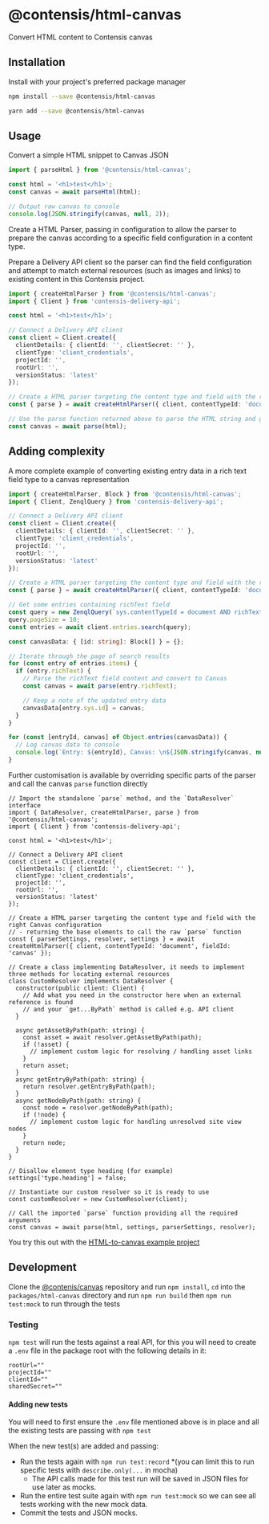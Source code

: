 # @contensis/html-canvas

Convert HTML content to Contensis canvas

## Installation

Install with your project's preferred package manager

```sh
npm install --save @contensis/html-canvas
```

```sh
yarn add --save @contensis/html-canvas
```

## Usage

Convert a simple HTML snippet to Canvas JSON

```typescript
import { parseHtml } from '@contensis/html-canvas';

const html = '<h1>test</h1>';
const canvas = await parseHtml(html);

// Output raw canvas to console
console.log(JSON.stringify(canvas, null, 2));
```

Create a HTML Parser, passing in configuration to allow the parser to prepare the canvas according to a specific field configuration in a content type.

Prepare a Delivery API client so the parser can find the field configuration and attempt to match external resources (such as images and links) to existing
content in this Contensis project.

```typescript
import { createHtmlParser } from '@contensis/html-canvas';
import { Client } from 'contensis-delivery-api';

const html = '<h1>test</h1>';

// Connect a Delivery API client
const client = Client.create({
  clientDetails: { clientId: '', clientSecret: '' },
  clientType: 'client_credentials',
  projectId: '',
  rootUrl: '',
  versionStatus: 'latest'
});

// Create a HTML parser targeting the content type and field with the right Canvas configuration
const { parse } = await createHtmlParser({ client, contentTypeId: 'document', fieldId: 'canvas' });

// Use the parse function returned above to parse the HTML string and generate canvas JSON
const canvas = await parse(html);
```

## Adding complexity

A more complete example of converting existing entry data in a rich text field type to a canvas representation

```typescript
import { createHtmlParser, Block } from '@contensis/html-canvas';
import { Client, ZenqlQuery } from 'contensis-delivery-api';

// Connect a Delivery API client
const client = Client.create({
  clientDetails: { clientId: '', clientSecret: '' },
  clientType: 'client_credentials',
  projectId: '',
  rootUrl: '',
  versionStatus: 'latest'
});

// Create a HTML parser targeting the content type and field with the right Canvas configuration
const { parse } = await createHtmlParser({ client, contentTypeId: 'document', fieldId: 'canvas' });

// Get some entries containing richText field
const query = new ZenqlQuery(`sys.contentTypeId = document AND richText EXISTS`);
query.pageSize = 10;
const entries = await client.entries.search(query);

const canvasData: { [id: string]: Block[] } = {};

// Iterate through the page of search results
for (const entry of entries.items) {
  if (entry.richText) {
    // Parse the richText field content and convert to Canvas
    const canvas = await parse(entry.richText);

    // Keep a note of the updated entry data
    canvasData[entry.sys.id] = canvas;
  }
}

for (const [entryId, canvas] of Object.entries(canvasData)) {
  // Log canvas data to console
  console.log(`Entry: ${entryId}, Canvas: \n${JSON.stringify(canvas, null, 2)}`);
}
```

Further customisation is available by overriding specific parts of the parser and call the canvas `parse` function directly

```tsx
// Import the standalone `parse` method, and the `DataResolver` interface
import { DataResolver, createHtmlParser, parse } from '@contensis/html-canvas';
import { Client } from 'contensis-delivery-api';

const html = '<h1>test</h1>';

// Connect a Delivery API client
const client = Client.create({
  clientDetails: { clientId: '', clientSecret: '' },
  clientType: 'client_credentials',
  projectId: '',
  rootUrl: '',
  versionStatus: 'latest'
});

// Create a HTML parser targeting the content type and field with the right Canvas configuration
// - returning the base elements to call the raw `parse` function
const { parserSettings, resolver, settings } = await createHtmlParser({ client, contentTypeId: 'document', fieldId: 'canvas' });

// Create a class implementing DataResolver, it needs to implement three methods for locating external resources
class CustomResolver implements DataResolver {
  constructor(public client: Client) {
    // Add what you need in the constructor here when an external reference is found
    // and your `get...ByPath` method is called e.g. API client
  }

  async getAssetByPath(path: string) {
    const asset = await resolver.getAssetByPath(path);
    if (!asset) {
      // implement custom logic for resolving / handling asset links
    }
    return asset;
  }
  async getEntryByPath(path: string) {
    return resolver.getEntryByPath(path);
  }
  async getNodeByPath(path: string) {
    const node = resolver.getNodeByPath(path);
    if (!node) {
      // implement custom logic for handling unresolved site view nodes
    }
    return node;
  }
}

// Disallow element type heading (for example)
settings['type.heading'] = false;

// Instantiate our custom resolver so it is ready to use
const customResolver = new CustomResolver(client);

// Call the imported `parse` function providing all the required arguments
const canvas = await parse(html, settings, parserSettings, resolver);
```

You try this out with the [HTML-to-canvas example project](https://github.com/contensis/canvas/tree/main/apps/html-canvas)

## Development

Clone the [@contenis/canvas](https://github.com/contensis/canvas) repository and run `npm install`, `cd` into the `packages/html-canvas` directory and run `npm run build` then `npm run test:mock` to run through the tests

### Testing

`npm test` will run the tests against a real API, for this you will need to create a `.env` file in the package root with the following details in it:

```
rootUrl=""
projectId=""
clientId=""
sharedSecret=""
```

#### Adding new tests

You will need to first ensure the `.env` file mentioned above is in place and all the existing tests are passing with `npm test`

When the new test(s) are added and passing:
* Run the tests again with `npm run test:record` *(you can limit this to run specific tests with `describe.only(...` in mocha)
   - The API calls made for this test run will be saved in JSON files for use later as mocks.
* Run the entire test suite again with `npm run test:mock` so we can see all tests working with the new mock data.
* Commit the tests and JSON mocks.